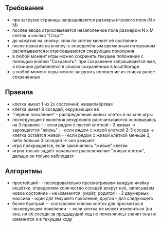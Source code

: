 ## Требования
* при загрузке страницы запрашиваются размеры игрового поля (N x M)
* послее ввода отрисовывается незаполенное поле размером N x M клеток и кнопка "Старт"
* до нажатия на кнопку: клик по клетке меняет её состояние
* после нажатия на кнопку: с определённым временным интервалом расчитываются и отрисовываются следующие поколения 
* в любой момент игры можно сохранить текущее положение с помощью кнопки "Сохранить": при сохранение запрашивается имя, а позиция добавляется в список сохранённых в localStorage.
* в любой момент игры можно загрузить положение из списка ранее сохранённых

## Правила
* клетка имеет 1 из 2х состояний: живая/мёртвая
* клетка имеет 8 соседей, окружающих её
* "первое поколение" - распределение живых клеток в начале игры
* последующие поколения рекурсивно рассчитываются основываясь на 3 правила:
⋅⋅⋅ если рядом с пустой клеткой - 3 живых -> зарождается "жизнь"
⋅⋅⋅ если рядом с живой клеткой 2-3 соседа -> клетка остаётся живой
⋅⋅⋅ если рядом с живой клеткой меньше 2, либо больше 3 соседей -> она умирает
* игра прекращается, если закончились "живые" клетки
* игрок только задаёт начальное расположение "живых клеток", дальше он только наблюдает

## Алгоритмы
* простейший
⋅⋅⋅ последовательно просматриваем каждую ячейку решётки, определяем количество соседей вокруг неё, записываем новое состояние - не изменится, умрёт, родится
⋅⋅⋅ 2 двумерных массива - один для текущего поколения, другой - для следующего
* более быстрый
⋅⋅⋅ составляем списки клеток для просмотра в последующем поколении
⋅⋅⋅ если клетка не может измениться (ни она, ни её соседи за предыдущий ход не поменялись) значит она не изменится и в текущем ходу

